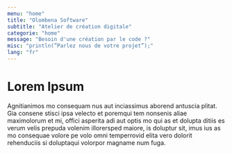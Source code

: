 ```yaml
---
menu: "home"
title: "Olombena Software"
subtitle: "Atelier de création digitale"
categorie: "home"
message: "Besoin d'une création par le code ?"
misc: "println(”Parlez nous de votre projet”);"
lang: "fr"
---
```

# Lorem Ipsum

Agnitianimos mo consequam nus aut inciassimus aborend antuscia plitat.
Gia consene stisci ipsa velecto et poremqui tem nonsenis aliae maximolorum et mi, offici asperita adi aut optis mo qui as et dolupta ditiis es verum velis prepuda volenim illorersped maiore, is doluptur sit, imus ius as mo consequae volore pe volo omni temperrovid elita vero dolorit rehenduciis si doluptaqui volorpor magname num fuga.